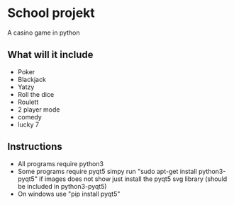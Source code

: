 # School projekt
A casino game in python

## What will it include
- Poker
- Blackjack
- Yatzy
- Roll the dice
- Roulett
- 2 player mode
- comedy
- lucky 7
## Instructions
- All programs require python3
- Some programs require pyqt5
simpy run "sudo apt-get install python3-pyqt5" if images does not show just install the pyqt5 svg library (should be included in python3-pyqt5)
- On windows use "pip install pyqt5"
